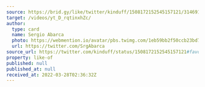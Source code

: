 ```yaml
---
source: https://brid.gy/like/twitter/kinduff/1508172152545157121/314691580
target: /videos/yt_D_rqtinxhZc/
author:
  type: card
  name: Sergio Abarca
  photo: https://webmention.io/avatar/pbs.twimg.com/1eb59bb2f50ccb23bd7e2ca0177a9410a2601eaacfeb2be99623af2ef014912d.jpg
  url: https://twitter.com/SrgAbarca
source_url: https://twitter.com/kinduff/status/1508172152545157121#favorited-by-314691580
property: like-of
published: null
published_at: null
received_at: 2022-03-28T02:36:32Z
---
```


